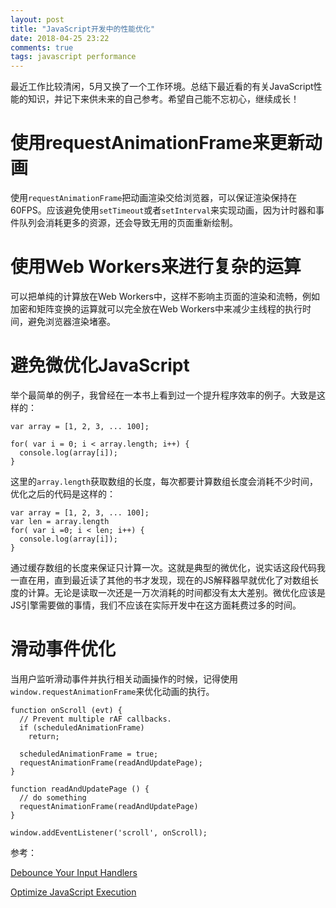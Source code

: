 ```yaml
---
layout: post
title: "JavaScript开发中的性能优化"
date: 2018-04-25 23:22
comments: true
tags: javascript performance
---
```


最近工作比较清闲，5月又换了一个工作环境。总结下最近看的有关JavaScript性能的知识，并记下来供未来的自己参考。希望自己能不忘初心，继续成长！

# 使用requestAnimationFrame来更新动画

使用`requestAnimationFrame`把动画渲染交给浏览器，可以保证渲染保持在60FPS。应该避免使用`setTimeout`或者`setInterval`来实现动画，因为计时器和事件队列会消耗更多的资源，还会导致无用的页面重新绘制。

# 使用Web Workers来进行复杂的运算

可以把单纯的计算放在Web Workers中，这样不影响主页面的渲染和流畅，例如加密和矩阵变换的运算就可以完全放在Web Workers中来减少主线程的执行时间，避免浏览器渲染堵塞。


# 避免微优化JavaScript

举个最简单的例子，我曾经在一本书上看到过一个提升程序效率的例子。大致是这样的：

    var array = [1, 2, 3, ... 100];

    for( var i = 0; i < array.length; i++) {
      console.log(array[i]);
    }

这里的`array.length`获取数组的长度，每次都要计算数组长度会消耗不少时间，优化之后的代码是这样的：

    var array = [1, 2, 3, ... 100];
    var len = array.length
    for( var i =0; i < len; i++) {
      console.log(array[i]);
    }

通过缓存数组的长度来保证只计算一次。这就是典型的微优化，说实话这段代码我一直在用，直到最近读了其他的书才发现，现在的JS解释器早就优化了对数组长度的计算。无论是读取一次还是一万次消耗的时间都没有太大差别。微优化应该是JS引擎需要做的事情，我们不应该在实际开发中在这方面耗费过多的时间。


# 滑动事件优化

当用户监听滑动事件并执行相关动画操作的时候，记得使用`window.requestAnimationFrame`来优化动画的执行。

    function onScroll (evt) {
      // Prevent multiple rAF callbacks.
      if (scheduledAnimationFrame)
        return;

      scheduledAnimationFrame = true;
      requestAnimationFrame(readAndUpdatePage);
    }

    function readAndUpdatePage () {
      // do something
      requestAnimationFrame(readAndUpdatePage)
    }

    window.addEventListener('scroll', onScroll);


参考：

[Debounce Your Input Handlers](https://developers.google.com/web/fundamentals/performance/rendering/debounce-your-input-handlers)

[Optimize JavaScript Execution](https://developers.google.com/web/fundamentals/performance/rendering/optimize-javascript-execution)
